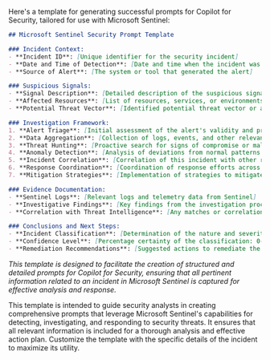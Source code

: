 Here's a template for generating successful prompts for Copilot for Security, tailored for use with Microsoft Sentinel:

```markdown
## Microsoft Sentinel Security Prompt Template

### Incident Context:
- **Incident ID**: [Unique identifier for the security incident]
- **Date and Time of Detection**: [Date and time when the incident was detected]
- **Source of Alert**: [The system or tool that generated the alert]

### Suspicious Signals:
- **Signal Description**: [Detailed description of the suspicious signals detected by Sentinel]
- **Affected Resources**: [List of resources, services, or environments affected]
- **Potential Threat Vector**: [Identified potential threat vector or attack method]

### Investigation Framework:
1. **Alert Triage**: [Initial assessment of the alert's validity and priority]
2. **Data Aggregation**: [Collection of logs, events, and other relevant data from Sentinel]
3. **Threat Hunting**: [Proactive search for signs of compromise or malicious activity]
4. **Anomaly Detection**: [Analysis of deviations from normal patterns or baselines]
5. **Incident Correlation**: [Correlation of this incident with other related events or alerts]
6. **Response Coordination**: [Coordination of response efforts across different teams and tools]
7. **Mitigation Strategies**: [Implementation of strategies to mitigate the detected threat]

### Evidence Documentation:
- **Sentinel Logs**: [Relevant logs and telemetry data from Sentinel]
- **Investigative Findings**: [Key findings from the investigation process]
- **Correlation with Threat Intelligence**: [Any matches or correlations with known threat intelligence]

### Conclusions and Next Steps:
- **Incident Classification**: [Determination of the nature and severity of the incident]
- **Confidence Level**: [Percentage certainty of the classification: 0-30%, 30-74%, 75-100%]
- **Remediation Recommendations**: [Suggested actions to remediate the incident and prevent recurrence]
```
*This template is designed to facilitate the creation of structured and detailed prompts for Copilot for Security, ensuring that all pertinent information related to an incident in Microsoft Sentinel is captured for effective analysis and response.*


This template is intended to guide security analysts in creating comprehensive prompts that leverage Microsoft Sentinel's capabilities for detecting, investigating, and responding to security threats. It ensures that all relevant information is included for a thorough analysis and effective action plan. Customize the template with the specific details of the incident to maximize its utility.
